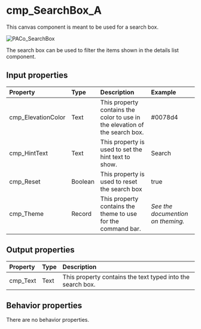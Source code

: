 # cmp_SearchBox_A

This canvas component is meant to be used for a search box.

![PACo_SearchBox](https://user-images.githubusercontent.com/35654198/197222952-adf0cb05-25cc-4084-8d4a-9496a88ee0d0.png)

The search box can be used to filter the items shown in the details list component.

## **Input properties**

| Property | Type | Description | Example |
| :--- | :--- | :--- | :--- |
| cmp_ElevationColor | Text | This property contains the color to use in the elevation of the search box. | #0078d4 |
| cmp_HintText | Text | This property is used to set the hint text to show. | Search |
| cmp_Reset | Boolean | This property is used to reset the search box | true |
| cmp_Theme | Record | This property contains the theme to use for the command bar. | *See the documention on theming.* |

## **Output properties**

| Property | Type | Description |
| :--- | :--- | :--- |
| cmp_Text | Text | This property contains the text typed into the search box. |

## **Behavior properties**

There are no behavior properties.
